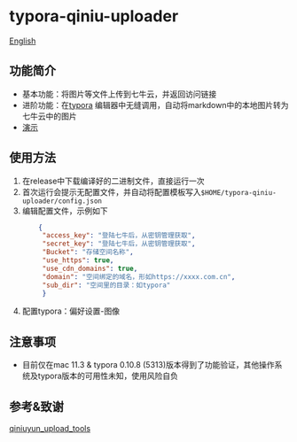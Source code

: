 # typora-qiniu-uploader

[English](Readme-en.md)

## 功能简介

- 基本功能：将图片等文件上传到七牛云，并返回访问链接
- 进阶功能：在[typora](https://typora.io/) 编辑器中无缝调用，自动将markdown中的本地图片转为七牛云中的图片
- [演示](https://qncdn.wubowen.com.cn/typora/210508-162521-tqu-demo.gif)

## 使用方法

1. 在release中下载编译好的二进制文件，直接运行一次
2. 首次运行会提示无配置文件，并自动将配置模板写入`$HOME/typora-qiniu-uploader/config.json`
3. 编辑配置文件，示例如下
   ```json
       {
        "access_key": "登陆七牛后，从密钥管理获取",
        "secret_key": "登陆七牛后，从密钥管理获取",
        "Bucket": "存储空间名称",
        "use_https": true,
        "use_cdn_domains": true,
        "domain": "空间绑定的域名，形如https://xxxx.com.cn",
        "sub_dir": "空间里的目录：如typora"
        }
   ```
4. 配置typora：偏好设置-图像

## 注意事项

- 目前仅在mac 11.3 & typora 0.10.8 (5313)版本得到了功能验证，其他操作系统及typora版本的可用性未知，使用风险自负

## 参考&致谢

[qiniuyun_upload_tools](https://github.com/Han-Ya-Jun/qiniuyun_upload_tools)